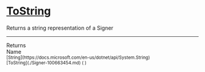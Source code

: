 # [ToString](./Signer-100663454.md)

Returns a string representation of a Signer
<br>
<hr>
Returns<img width=550/>Name
<br>
<sub>[String](https://docs.microsoft.com/en-us/dotnet/api/System.String)</sub><img width=500/><sub>[ToString](./Signer-100663454.md) (  )</sub><br>


